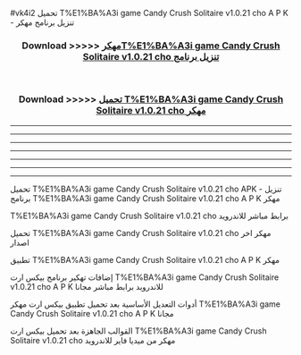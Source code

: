 #vk4i2 تحميل T%E1%BA%A3i game Candy Crush Solitaire v1.0.21 cho  A P K - تنزيل برنامج مهكر



<div align="center">
<h3>Download >>>>> <a href="https://runaway1.web.app/?sq=T%E1%BA%A3i game Candy Crush Solitaire v1.0.21 cho ">مهكرT%E1%BA%A3i game Candy Crush Solitaire v1.0.21 cho  تنزيل برنامج</a></h3><br>

<h3>Download >>>>> <a href="https://runaway1.web.app/?sq=T%E1%BA%A3i game Candy Crush Solitaire v1.0.21 cho ">تحميل T%E1%BA%A3i game Candy Crush Solitaire v1.0.21 cho  مهكر</a></h3>
</div>


----------------------------------------------------------

----------------------------------------------------------

----------------------------------------------------------

----------------------------------------------------------

----------------------------------------------------------

----------------------------------------------------------

----------------------------------------------------------

تحميل T%E1%BA%A3i game Candy Crush Solitaire v1.0.21 cho  APK - تنزيل برنامج T%E1%BA%A3i game Candy Crush Solitaire v1.0.21 cho  A P K مهكر

T%E1%BA%A3i game Candy Crush Solitaire v1.0.21 cho  برابط مباشر للاندرويد

تحميل T%E1%BA%A3i game Candy Crush Solitaire v1.0.21 cho  مهكر اخر اصدار

تطبيق T%E1%BA%A3i game Candy Crush Solitaire v1.0.21 cho  A P K مهكر

إضافات تهكير برنامج بيكس ارت T%E1%BA%A3i game Candy Crush Solitaire v1.0.21 cho  A P K للاندرويد برابط مباشر مجانا

أدوات التعديل الأساسية بعد تحميل تطبيق بيكس ارت مهكر T%E1%BA%A3i game Candy Crush Solitaire v1.0.21 cho  A P K مجانا

القوالب الجاهزة بعد تحميل بيكس ارت T%E1%BA%A3i game Candy Crush Solitaire v1.0.21 cho  مهكر من ميديا فاير للاندرويد


